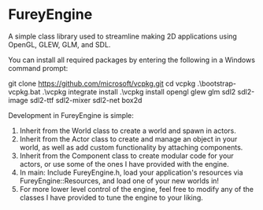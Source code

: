 # FureyEngine
A simple class library used to streamline making 2D applications using OpenGL, GLEW, GLM, and SDL.


You can install all required packages by entering the following in a Windows command prompt:

git clone https://github.com/microsoft/vcpkg.git
cd vcpkg
.\bootstrap-vcpkg.bat
.\vcpkg integrate install
.\vcpkg install opengl glew glm sdl2 sdl2-image sdl2-ttf sdl2-mixer sdl2-net box2d


Development in FureyEngine is simple:

1. Inherit from the World class to create a world and spawn in actors.
2. Inherit from the Actor class to create and manage an object in your world, as well as add custom functionality by attaching components.
3. Inherit from the Component class to create modular code for your actors, or use some of the ones I have provided with the engine.
4. In main: Include FureyEngine.h, load your application's resources via FureyEngine::Resources, and load one of your new worlds in!
5. For more lower level control of the engine, feel free to modify any of the classes I have provided to tune the engine to your liking.
